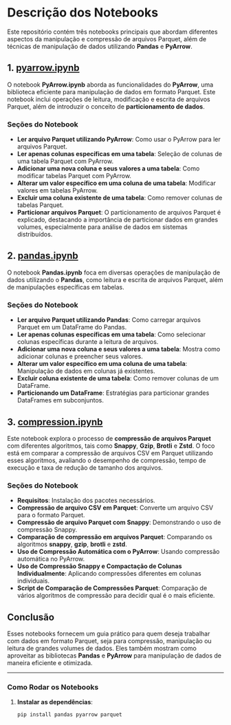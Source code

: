 # Descrição dos Notebooks

Este repositório contém três notebooks principais que abordam diferentes aspectos da manipulação e compressão de arquivos Parquet, além de técnicas de manipulação de dados utilizando **Pandas** e **PyArrow**.

## 1. **[pyarrow.ipynb](./pyarrow.ipynb)**

O notebook **PyArrow.ipynb** aborda as funcionalidades do **PyArrow**, uma biblioteca eficiente para manipulação de dados em formato Parquet. Este notebook inclui operações de leitura, modificação e escrita de arquivos Parquet, além de introduzir o conceito de **particionamento de dados**.

### Seções do Notebook

- **Ler arquivo Parquet utilizando PyArrow**: Como usar o PyArrow para ler arquivos Parquet.
- **Ler apenas colunas específicas em uma tabela**: Seleção de colunas de uma tabela Parquet com PyArrow.
- **Adicionar uma nova coluna e seus valores a uma tabela**: Como modificar tabelas Parquet com PyArrow.
- **Alterar um valor específico em uma coluna de uma tabela**: Modificar valores em tabelas PyArrow.
- **Excluir uma coluna existente de uma tabela**: Como remover colunas de tabelas Parquet.
- **Particionar arquivos Parquet**: O particionamento de arquivos Parquet é explicado, destacando a importância de particionar dados em grandes volumes, especialmente para análise de dados em sistemas distribuídos.

## 2. **[pandas.ipynb](./pandas.ipynb)**

O notebook **Pandas.ipynb** foca em diversas operações de manipulação de dados utilizando o **Pandas**, como leitura e escrita de arquivos Parquet, além de manipulações específicas em tabelas.

### Seções do Notebook

- **Ler arquivo Parquet utilizando Pandas**: Como carregar arquivos Parquet em um DataFrame do Pandas.
- **Ler apenas colunas específicas em uma tabela**: Como selecionar colunas específicas durante a leitura de arquivos.
- **Adicionar uma nova coluna e seus valores a uma tabela**: Mostra como adicionar colunas e preencher seus valores.
- **Alterar um valor específico em uma coluna de uma tabela**: Manipulação de dados em colunas já existentes.
- **Excluir coluna existente de uma tabela**: Como remover colunas de um DataFrame.
- **Particionando um DataFrame**: Estratégias para particionar grandes DataFrames em subconjuntos.

## 3. **[compression.ipynb](./compression.ipynb)**

Este notebook explora o processo de **compressão de arquivos Parquet** com diferentes algoritmos, tais como **Snappy**, **Gzip**, **Brotli** e **Zstd**. O foco está em comparar a compressão de arquivos CSV em Parquet utilizando esses algoritmos, avaliando o desempenho de compressão, tempo de execução e taxa de redução de tamanho dos arquivos.

### Seções do Notebook

- **Requisitos**: Instalação dos pacotes necessários.
- **Compressão de arquivo CSV em Parquet**: Converte um arquivo CSV para o formato Parquet.
- **Compressão de arquivo Parquet com Snappy**: Demonstrando o uso de compressão Snappy.
- **Comparação de compressão em arquivos Parquet**: Comparando os algoritmos **snappy**, **gzip**, **brotli** e **zstd**.
- **Uso de Compressão Automática com o PyArrow**: Usando compressão automática no PyArrow.
- **Uso de Compressão Snappy e Compactação de Colunas Individualmente**: Aplicando compressões diferentes em colunas individuais.
- **Script de Comparação de Compressões Parquet**: Comparação de vários algoritmos de compressão para decidir qual é o mais eficiente.

## Conclusão

Esses notebooks fornecem um guia prático para quem deseja trabalhar com dados em formato Parquet, seja para compressão, manipulação ou leitura de grandes volumes de dados. Eles também mostram como aproveitar as bibliotecas **Pandas** e **PyArrow** para manipulação de dados de maneira eficiente e otimizada.

---

### Como Rodar os Notebooks

1. **Instalar as dependências**:

   ```bash
   pip install pandas pyarrow parquet
